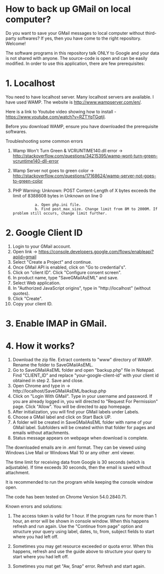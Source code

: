 # How to back up GMail on local computer?

Do you want to save your GMail messages to local computer without third-party softwares? If yes, then you have come to the right repository. Welcome!

The software programs in this repository talk ONLY to Google and your data is not shared with anyone. The source-code is open and can be easily modified. In order to use this application, there are few prerequisites:

# 1. Localhost

You need to have localhost server. Many localhost servers are available. I have used WAMP. The website is http://www.wampserver.com/en/.

Here is a link to Youtube video showing how to install - https://www.youtube.com/watch?v=RZTYqTGqtjI.

Before you download WAMP, ensure you have downloaded the prerequisite softwares.

Troubleshooting some common errors

1. Wamp Won't Turn Green & VCRUNTIME140.dll error -> http://stackoverflow.com/questions/34215395/wamp-wont-turn-green-vcruntime140-dll-error

2. Wamp Server not goes to green color -> http://stackoverflow.com/questions/17168624/wamp-server-not-goes-to-green-color

3. PHP Warning:  Unknown: POST Content-Length of X bytes exceeds the limit of 8388608 bytes in Unknown on line 0
                 
                 a. Open php.ini file.
                 b. Find post_max_size. Change limit from 8M to 2000M. If problem still occurs, change limit further.
                 
# 2. Google Client ID

1. Login to your GMail account.
2. Open link -> https://console.developers.google.com/flows/enableapi?apiid=gmail
3. Select "Create a Project" and continue.
4. Once GMail API is enabled, click on "Go to credential's".
5. Click on "client ID". Click "Configure consent screen".
6. In product name, type "SaveGMailAsEML" and save.
7. Select Web application.
8. In "Authorized JavaScript origins", type in "http://localhost" (without quotes).
9. Click "Create".
10. Copy your client ID.

# 3. Enable IMAP in GMail.

# 4. How it works?

1. Download the zip file. Extract contents to "www" directory of WAMP. Rename the folder to SaveGMailAsEML.
2. Go to SaveGMailAsEML folder and open "backup.php" file in Notepad. Find "CLIENT_ID" and replace "your-google-client-id" with your client id obtained in step 2. Save and close.
3. Open Chrome and type in -> http://localhost/SaveGMailAsEML/backup.php
4. Click on "Login With GMail". Type in your username and password. If you are already logged in, you will directed to "Request For Permission" page. Click "Allow". You will be directed to app homepage.
5. After initialization, you will find your GMail labels under Labels.
6. Choose a GMail label and click on Start Back UP.
7. A folder will be created in SaveGMailAsEML folder with name of your GMail label. Subfolders will be created within that folder for pages and emails without attachments.
8. Status message appears on webpage when download is complete.

The downloaded emails are in .eml format. They can be viewed using Windows Live Mail or Windows Mail 10 or any other .eml viewer.

The time limit for receiving data from Google is 30 seconds (which is adjustable). If time exceeds 30 seconds, then the email is saved without attachment.

It is recommended to run the program while keeping the console window open. 

The code has been tested on Chrome Version 54.0.2840.71.

Known errors and solutions:

1. The access token is valid for 1 hour. If the program runs for more than 1 hour, an error will be shown in console window. When this happens refresh and run again. Use the "Continue from page" option and structure your query using label, dates, to, from, subject fields to start where you had left off.

2. Sometimes you may get resource exceeded or quota error. When this happens, refresh and use the guide above to structure your query to start where you had left off.

3. Sometimes you mat get "Aw, Snap" error. Refresh and start again.

